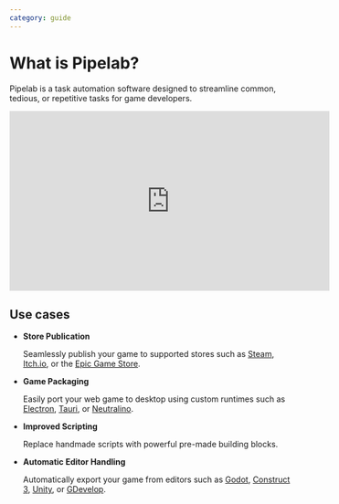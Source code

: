```yaml
---
category: guide
---
```


# What is Pipelab?
Pipelab is a task automation software designed to streamline common, tedious, or repetitive tasks for game developers.

<iframe width="560" height="315" src="https://www.youtube.com/embed/akMziFN6PFA?si=RCAfSgOMLtBoj_jF" title="YouTube video player" frameborder="0" allow="accelerometer; autoplay; clipboard-write; encrypted-media; gyroscope; picture-in-picture; web-share" referrerpolicy="strict-origin-when-cross-origin" allowfullscreen></iframe>

## Use cases
- **Store Publication**

    Seamlessly publish your game to supported stores such as [Steam](/guide/integrations/steam.md), [Itch.io](/guide/integrations/itch_io.md), or the [Epic Game Store](/guide/integrations/epic_game_store.md).

- **Game Packaging**

    Easily port your web game to desktop using custom runtimes such as [Electron](/guide/integrations/electron.md), [Tauri](/guide/integrations/tauri.md), or [Neutralino](/guide/integrations/neutralino.md).

- **Improved Scripting**

    Replace handmade scripts with powerful pre-made building blocks.

- **Automatic Editor Handling**

    Automatically export your game from editors such as [Godot](/guide/integrations/godot.md), [Construct 3](/guide/integrations/construct_3.md), [Unity](/guide/integrations/unity.md), or [GDevelop](/guide/integrations/gdevelop.md).
